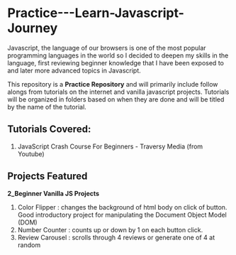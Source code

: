 # Practice---Learn-Javascript-Journey
Javascript, the language of our browsers is one of the most popular programming languages in the world so I decided to deepen my skills in the language, first reviewing beginner knowledge that I have been exposed to and later more advanced topics in Javascript.

This repository is a **Practice Repository** and will primarily include follow alongs from tutorials on the internet and vanilla javascript projects. Tutorials will be organized in folders based on when they are done and will be titled by the name of the tutorial.

## Tutorials Covered:
1. JavaScript Crash Course For Beginners - Traversy Media (from Youtube)

## Projects Featured
 **2_Beginner Vanilla JS Projects**
  1. Color Flipper : changes the background of html body on click of button. Good introductory project for manipulating the Document Object Model (DOM)
  2. Number Counter : counts up or down by 1 on each button click. 
  3. Review Carousel : scrolls through 4 reviews or generate one of 4 at random
